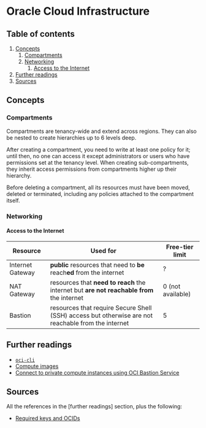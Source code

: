 # Oracle Cloud Infrastructure

## Table of contents <!-- omit in toc -->

1. [Concepts](#concepts)
   1. [Compartments](#compartments)
   1. [Networking](#networking)
      1. [Access to the Internet](#access-to-the-internet)
1. [Further readings](#further-readings)
1. [Sources](#sources)

## Concepts

### Compartments

Compartments are tenancy-wide and extend across regions. They can also be nested to create hierarchies up to 6 levels deep.

After creating a compartment, you need to write at least one policy for it; until then, no one can access it except administrators or users who have permissions set at the tenancy level. When creating sub-compartments, they inherit access permissions from compartments higher up their hierarchy.

Before deleting a compartment, all its resources must have been moved, deleted or terminated, including any policies attached to the compartment itself.

### Networking

#### Access to the Internet

| Resource         | Used for                                                                                           | Free-tier limit   |
| ---------------- | -------------------------------------------------------------------------------------------------- | ----------------- |
| Internet Gateway | **public** resources that need to **be** reach**ed** from the internet                             | ?                 |
| NAT Gateway      | resources that **need to reach** the internet but **are not reachable from** the internet          | 0 (not available) |
| Bastion          | resources that require Secure Shell (SSH) access but otherwise are not reachable from the internet | 5                 |

## Further readings

- [`oci-cli`][oci-cli]
- [Compute images]
- [Connect to private compute instances using OCI Bastion Service]

## Sources

All the references in the [further readings] section, plus the following:

- [Required keys and OCIDs]

<!--
  References
  -->

<!-- In-article sections -->
[oci-cli]: oci-cli.md

<!-- Upstream -->
[compute images]: https://docs.oracle.com/en-us/iaas/images/
[required keys and ocids]: https://docs.oracle.com/en-us/iaas/Content/API/Concepts/apisigningkey.htm

<!-- Others -->
[connect to private compute instances using oci bastion service]: https://medium.com/@harjulthakkar/connect-to-private-compute-instance-using-oci-bastion-service-ca96a3ceea49

